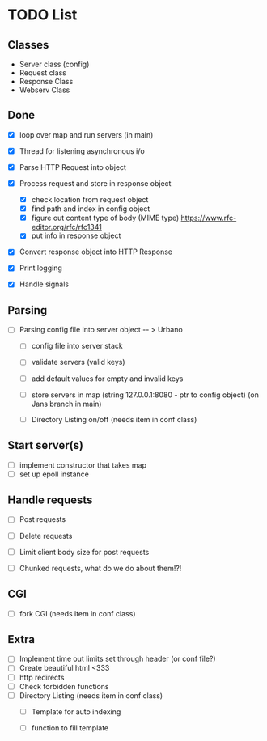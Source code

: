 # TODO List

## Classes
-	Server class (config)
-	Request class
-	Response Class
-	Webserv Class

## Done
- [x] loop over map and run servers (in main)
- [X] Thread for listening asynchronous i/o
- [x] Parse HTTP Request into object
- [x] Process request and store in response object
	- [x] check location from request object
	- [x] find path and index in config object
	- [x] figure out content type of body (MIME type) https://www.rfc-editor.org/rfc/rfc1341
	- [x] put info in response object
- [x] Convert response object into HTTP Response
- [x] Print logging
- [x] Handle signals


## Parsing
- [ ] Parsing config file into server object -- > Urbano
	- [ ] config file into server stack
	- [ ] validate servers (valid keys)
	- [ ] add default values for empty and invalid keys
	- [ ] store servers in map (string 127.0.0.1:8080 - ptr to config object) (on Jans branch in main)
	- [ ] Directory Listing on/off (needs item in conf class)


## Start server(s)
- [ ] implement constructor that takes map
- [ ] set up epoll instance

## Handle requests
- [ ] Post requests
- [ ] Delete requests
- [ ] Limit client body size for post requests
- [ ] Chunked requests, what do we do about them!?!


## CGI
- [ ] fork CGI (needs item in conf class)


## Extra
- [ ] Implement time out limits set through header (or conf file?)
- [ ] Create beautiful html <333
- [ ] http redirects
- [ ] Check forbidden functions
- [ ] Directory Listing (needs item in conf class)
	- [ ] Template for auto indexing
	- [ ] function to fill template

